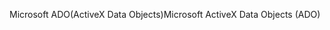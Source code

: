<span data-ttu-id="31376-101">Microsoft ADO(ActiveX Data Objects)</span><span class="sxs-lookup"><span data-stu-id="31376-101">Microsoft ActiveX Data Objects (ADO)</span></span>